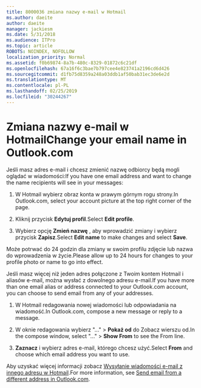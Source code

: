 ```yaml
---
title: 8000036 zmiana nazwy e-mail w Hotmail
ms.author: daeite
author: daeite
manager: jackiesm
ms.date: 5/31/2018
ms.audience: ITPro
ms.topic: article
ROBOTS: NOINDEX, NOFOLLOW
localization_priority: Normal
ms.assetid: f0b69874-8a7b-480c-8329-01872c6c21df
ms.openlocfilehash: 67a16f6c3bae7b797cee4e823741a2196cd6d426
ms.sourcegitcommit: d1fb75d8359a248a03ddb1af50bab31ec3de6e2d
ms.translationtype: MT
ms.contentlocale: pl-PL
ms.lasthandoff: 02/25/2019
ms.locfileid: "30244267"
---
```

# <a name="change-your-email-name-in-outlookcom"></a><span data-ttu-id="72df2-102">Zmiana nazwy e-mail w Hotmail</span><span class="sxs-lookup"><span data-stu-id="72df2-102">Change your email name in Outlook.com</span></span>

<span data-ttu-id="72df2-103">Jeśli masz adres e-mail i chcesz zmienić nazwę odbiorcy będą mogli oglądać w wiadomości:</span><span class="sxs-lookup"><span data-stu-id="72df2-103">If you have one email address and want to change the name recipients will see in your messages:</span></span>
  
1. <span data-ttu-id="72df2-104">W Hotmail wybierz obraz konta w prawym górnym rogu strony.</span><span class="sxs-lookup"><span data-stu-id="72df2-104">In Outlook.com, select your account picture at the top right corner of the page.</span></span>
    
2. <span data-ttu-id="72df2-105">Kliknij przycisk **Edytuj profil**.</span><span class="sxs-lookup"><span data-stu-id="72df2-105">Select **Edit profile**.</span></span> 
    
3. <span data-ttu-id="72df2-106">Wybierz opcję **Zmień nazwę** , aby wprowadzić zmiany i wybierz przycisk **Zapisz**.</span><span class="sxs-lookup"><span data-stu-id="72df2-106">Select **Edit name** to make changes and select **Save**.</span></span> 
    
<span data-ttu-id="72df2-107">Może potrwać do 24 godzin dla zmiany w swoim profilu zdjęcie lub nazwa do wprowadzenia w życie.</span><span class="sxs-lookup"><span data-stu-id="72df2-107">Please allow up to 24 hours for changes to your profile photo or name to go into effect.</span></span>
  
<span data-ttu-id="72df2-108">Jeśli masz więcej niż jeden adres połączone z Twoim kontem Hotmail i aliasów e-mail, można wysłać z dowolnego adresu e-mail.</span><span class="sxs-lookup"><span data-stu-id="72df2-108">If you have more than one email alias or address connected to your Outlook.com account, you can choose to send email from any of your addresses.</span></span>
  
1. <span data-ttu-id="72df2-109">W Hotmail redagowania nowej wiadomości lub odpowiadania na wiadomość.</span><span class="sxs-lookup"><span data-stu-id="72df2-109">In Outlook.com, compose a new message or reply to a message.</span></span>
    
2. <span data-ttu-id="72df2-110">W oknie redagowania wybierz "..." \> **Pokaż od** do Zobacz wierszu od.</span><span class="sxs-lookup"><span data-stu-id="72df2-110">In the compose window, select "..." \> **Show From** to see the From line.</span></span> 
    
3. <span data-ttu-id="72df2-111">**Zaznacz** i wybierz adres e-mail, którego chcesz użyć.</span><span class="sxs-lookup"><span data-stu-id="72df2-111">Select **From** and choose which email address you want to use.</span></span> 
    
<span data-ttu-id="72df2-112">Aby uzyskać więcej informacji zobacz [Wysyłanie wiadomości e-mail z innego adresu w Hotmail](https://go.microsoft.com/fwlink/p/?linkid=2001701&amp;clcid=0x409).</span><span class="sxs-lookup"><span data-stu-id="72df2-112">For more information, see [Send email from a different address in Outlook.com](https://go.microsoft.com/fwlink/p/?linkid=2001701&amp;clcid=0x409).</span></span>
  

